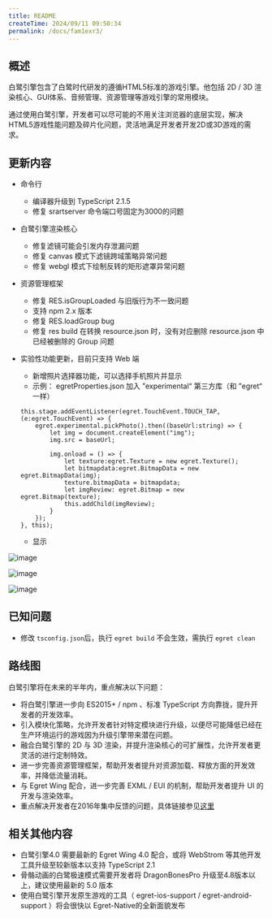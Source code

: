 ```yaml
---
title: README
createTime: 2024/09/11 09:50:34
permalink: /docs/fam1exr3/
---
```


## 概述

白鹭引擎包含了白鹭时代研发的遵循HTML5标准的游戏引擎。他包括 2D / 3D 渲染核心、GUI体系、音频管理、资源管理等游戏引擎的常用模块。

通过使用白鹭引擎，开发者可以尽可能的不用关注浏览器的底层实现，解决HTML5游戏性能问题及碎片化问题，灵活地满足开发者开发2D或3D游戏的需求。

## 更新内容

* 命令行
    * 编译器升级到 TypeScript 2.1.5
    * 修复 srartserver 命令端口号固定为3000的问题

* 白鹭引擎渲染核心
    * 修复滤镜可能会引发内存泄漏问题
    * 修复 canvas 模式下滤镜跨域策略异常问题
    * 修复 webgl 模式下绘制反转的矩形遮罩异常问题

* 资源管理框架
    * 修复 RES.isGroupLoaded 与旧版行为不一致问题
    * 支持 npm 2.x 版本
    * 修复 RES.loadGroup bug
    * 修复 res build 在转换 resource.json 时，没有对应删除 resource.json 中已经被删除的 Group 问题

* 实验性功能更新，目前只支持 Web 端
    * 新增照片选择器功能，可以选择手机照片并显示
    * 示例： egretProperties.json 加入 ”experimental“ 第三方库（和 ”egret“ 一样）
    
    ~~~
    this.stage.addEventListener(egret.TouchEvent.TOUCH_TAP, (e:egret.TouchEvent) => {
        egret.experimental.pickPhoto().then((baseUrl:string) => {
            let img = document.createElement("img");
            img.src = baseUrl;

            img.onload = () => {
                let texture:egret.Texture = new egret.Texture();
                let bitmapdata:egret.BitmapData = new egret.BitmapData(img);
                texture.bitmapData = bitmapdata;
                let imgReview: egret.Bitmap = new egret.Bitmap(texture);
                this.addChild(imgReview);
            }
        });
    }, this);
    
    ~~~
    
    * 显示
    
![image](1.png) 
	
![image](2.png) 
	
![image](3.png) 

## 已知问题

* 修改 ```tsconfig.json```后，执行 ``` egret build ``` 不会生效，需执行 ``` egret clean ```


## 路线图

白鹭引擎将在未来的半年内，重点解决以下问题：

* 将白鹭引擎进一步向 ES2015+ / npm 、标准 TypeScript 方向靠拢，提升开发者的开发效率。
* 引入模块化策略，允许开发者针对特定模块进行升级，以便尽可能降低已经在生产环境运行的游戏因为升级引擎带来潜在问题。
* 融合白鹭引擎的 2D 与 3D 渲染，并提升渲染核心的可扩展性，允许开发者更灵活的进行定制特效。
* 进一步完善资源管理框架，帮助开发者提升对资源加载、释放方面的开发效率，并降低流量消耗。
* 与 Egret Wing 配合，进一步完善 EXML / EUI 的机制，帮助开发者提升 UI 的开发与渲染效率。
* 重点解决开发者在2016年集中反馈的问题，具体链接参见[这里](http://bbs.egret.com/thread-25005-1-1.html)

## 相关其他内容
* 白鹭引擎4.0 需要最新的 Egret Wing 4.0 配合，或将 WebStrom 等其他开发工具升级至较新版本以支持 TypeScript 2.1
* 骨骼动画的白鹭极速模式需要开发者将 DragonBonesPro 升级至4.8版本以上，建议使用最新的 5.0 版本
* 使用白鹭引擎开发原生游戏的工具（ egret-ios-support / egret-android-support ）将会很快以 Egret-Native的全新面貌发布

